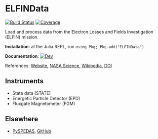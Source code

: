 # ELFINData

[![Build Status](https://github.com/JuliaSpacePhysics/ELFINData.jl/actions/workflows/CI.yml/badge.svg?branch=main)](https://github.com/JuliaSpacePhysics/ELFINData.jl/actions/workflows/CI.yml?query=branch%3Amain)
[![Coverage](https://codecov.io/gh/JuliaSpacePhysics/ELFINData.jl/branch/main/graph/badge.svg)](https://codecov.io/gh/JuliaSpacePhysics/ELFINData.jl)

Load and process data from the Electron Losses and Fields Investigation (ELFIN) mission.

**Installation**: at the Julia REPL, run `using Pkg; Pkg.add("ELFINData")`

**Documentation**: [![Dev](https://img.shields.io/badge/docs-dev-blue.svg)](https://JuliaSpacePhysics.github.io/ELFINData.jl/dev/)

References: [Website](https://elfin.igpp.ucla.edu/), [NASA Science](https://science.nasa.gov/mission/elfin/), [Wikipedia](https://en.wikipedia.org/wiki/ELFIN), [DOI](https://doi.org/10.1007/s11214-020-00721-7)

## Instruments

- State data (STATE)
- Energetic Particle Detector (EPD)
- Fluxgate Magnetometer (FGM)

## Elsewhere

- [PySPEDAS](https://pyspedas.readthedocs.io/en/latest/elfin.html), [GitHub](https://github.com/spedas/pyspedas/tree/master/pyspedas/projects/elfin)
